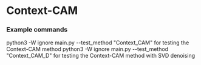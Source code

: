 # Context-CAM

### Example commands
python3 -W ignore main.py --test_method "Context_CAM"     for testing the Context-CAM method
python3 -W ignore main.py --test_method "Context_CAM_D"   for testing the Context-CAM method with SVD denoising
```
